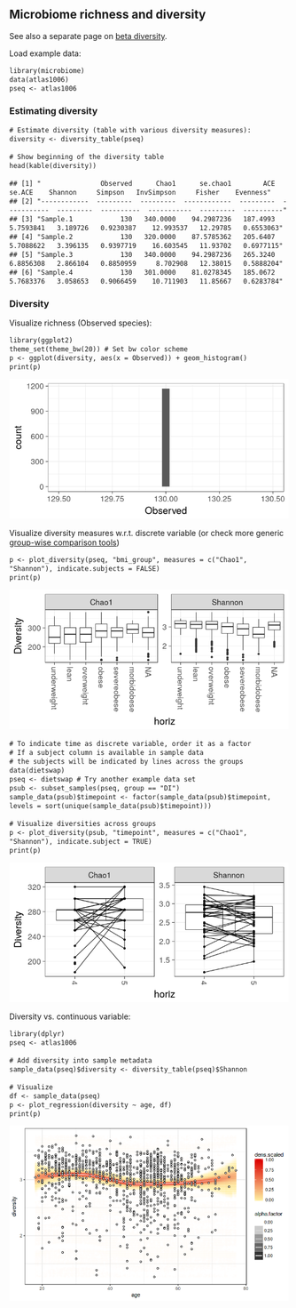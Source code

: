 <!--
  %\VignetteEngine{knitr::rmarkdown}
  %\VignetteIndexEntry{microbiome tutorial - diversity}
  %\usepackage[utf8]{inputenc}
  %\VignetteEncoding{UTF-8}  
-->
Microbiome richness and diversity
---------------------------------

See also a separate page on [beta diversity](Betadiversity.md).

Load example data:

    library(microbiome)
    data(atlas1006)
    pseq <- atlas1006

### Estimating diversity

    # Estimate diversity (table with various diversity measures):
    diversity <- diversity_table(pseq)

    # Show beginning of the diversity table
    head(kable(diversity))

    ## [1] "               Observed      Chao1      se.chao1        ACE       se.ACE    Shannon     Simpson   InvSimpson     Fisher    Evenness"
    ## [2] "------------  ---------  ---------  ------------  ---------  -----------  ---------  ----------  -----------  ---------  ----------"
    ## [3] "Sample.1            130   340.0000    94.2987236   187.4993    5.7593841   3.189726   0.9230387    12.993537   12.29785   0.6553063"
    ## [4] "Sample.2            130   320.0000    87.5785362   205.6407    5.7088622   3.396135   0.9397719    16.603545   11.93702   0.6977115"
    ## [5] "Sample.3            130   340.0000    94.2987236   265.3240    6.8856308   2.866104   0.8850959     8.702908   12.38015   0.5888204"
    ## [6] "Sample.4            130   301.0000    81.0278345   185.0672    5.7683376   3.058653   0.9066459    10.711903   11.85667   0.6283784"

### Diversity

Visualize richness (Observed species):

    library(ggplot2)
    theme_set(theme_bw(20)) # Set bw color scheme
    p <- ggplot(diversity, aes(x = Observed)) + geom_histogram()
    print(p)

![](Diversity_files/figure-markdown_strict/div-example2-1.png)

Visualize diversity measures w.r.t. discrete variable (or check more
generic [group-wise comparison tools](Comparisons.md))

    p <- plot_diversity(pseq, "bmi_group", measures = c("Chao1", "Shannon"), indicate.subjects = FALSE)
    print(p)

![](Diversity_files/figure-markdown_strict/div-example2bb-1.png)

    # To indicate time as discrete variable, order it as a factor
    # If a subject column is available in sample data
    # the subjects will be indicated by lines across the groups
    data(dietswap)
    pseq <- dietswap # Try another example data set
    psub <- subset_samples(pseq, group == "DI")
    sample_data(psub)$timepoint <- factor(sample_data(psub)$timepoint, levels = sort(unique(sample_data(psub)$timepoint)))

    # Visualize diversities across groups
    p <- plot_diversity(psub, "timepoint", measures = c("Chao1", "Shannon"), indicate.subject = TRUE)
    print(p)

![](Diversity_files/figure-markdown_strict/div-example2bb-2.png)

Diversity vs. continuous variable:

    library(dplyr)
    pseq <- atlas1006

    # Add diversity into sample metadata
    sample_data(pseq)$diversity <- diversity_table(pseq)$Shannon

    # Visualize
    df <- sample_data(pseq)
    p <- plot_regression(diversity ~ age, df)
    print(p)

![](Diversity_files/figure-markdown_strict/diversity-example13-1.png)
